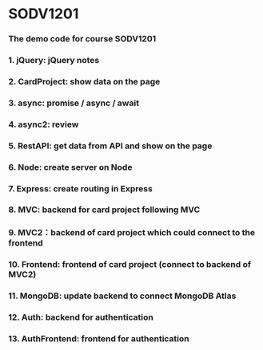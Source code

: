 # SODV1201
### The demo code for course SODV1201
### 1. jQuery: jQuery notes
### 2. CardProject: show data on the page
### 3. async: promise / async / await
### 4. async2: review
### 5. RestAPI: get data from API and show on the page
### 6. Node: create server on Node
### 7. Express: create routing in Express
### 8. MVC: backend for card project following MVC
### 9. MVC2：backend of card project which could connect to the frontend
### 10. Frontend: frontend of card project (connect to backend of MVC2) 
### 11. MongoDB: update backend to connect MongoDB Atlas
### 12. Auth: backend for authentication
### 13. AuthFrontend: frontend for authentication